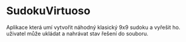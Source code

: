 # SudokuVirtuoso
Aplikace která umí vytvořit náhodný klasický 9x9 sudoku a vyřešit ho.
uživatel může ukládat a nahrávat stav řešení do souboru.
